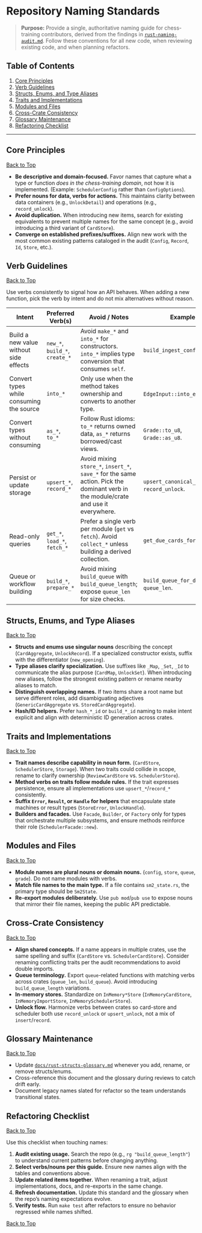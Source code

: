 # Repository Naming Standards

> **Purpose:** Provide a single, authoritative naming guide for chess-training contributors, derived from the findings in [`rust-naming-audit.md`](./rust-naming-audit.md). Follow these conventions for all new code, when reviewing existing code, and when planning refactors.

## Table of Contents
1. [Core Principles](#core-principles)
2. [Verb Guidelines](#verb-guidelines)
3. [Structs, Enums, and Type Aliases](#structs-enums-and-type-aliases)
4. [Traits and Implementations](#traits-and-implementations)
5. [Modules and Files](#modules-and-files)
6. [Cross-Crate Consistency](#cross-crate-consistency)
7. [Glossary Maintenance](#glossary-maintenance)
8. [Refactoring Checklist](#refactoring-checklist)

---

## Core Principles
[Back to Top](#repository-naming-standards)

- **Be descriptive and domain-focused.** Favor names that capture what a type or function *does in the chess-training domain*, not how it is implemented. (Example: `SchedulerConfig` rather than `ConfigOptions`).
- **Prefer nouns for data, verbs for actions.** This maintains clarity between data containers (e.g., `UnlockDetail`) and operations (e.g., `record_unlock`).
- **Avoid duplication.** When introducing new items, search for existing equivalents to prevent multiple names for the same concept (e.g., avoid introducing a third variant of `CardStore`).
- **Converge on established prefixes/suffixes.** Align new work with the most common existing patterns cataloged in the audit (`Config`, `Record`, `Id`, `Store`, etc.).

## Verb Guidelines
[Back to Top](#repository-naming-standards)

Use verbs consistently to signal how an API behaves. When adding a new function, pick the verb by intent and do not mix alternatives without reason.

| Intent | Preferred Verb(s) | Avoid / Notes | Example |
| ------ | ----------------- | ------------- | ------- |
| Build a new value without side effects | `new_*`, `build_*`, `create_*` | Avoid `make_*` and `into_*` for constructors. `into_*` implies type conversion that consumes `self`. | `build_ingest_config`. |
| Convert types while consuming the source | `into_*` | Only use when the method takes ownership and converts to another type. | `EdgeInput::into_edge`. |
| Convert types without consuming | `as_*`, `to_*` | Follow Rust idioms: `to_*` returns owned data, `as_*` returns borrowed/cast views. | `Grade::to_u8`, `Grade::as_u8`. |
| Persist or update storage | `upsert_*`, `record_*` | Avoid mixing `store_*`, `insert_*`, `save_*` for the same action. Pick the dominant verb in the module/crate and use it everywhere. | `upsert_canonical_position`, `record_unlock`. |
| Read-only queries | `get_*`, `load_*`, `fetch_*` | Prefer a single verb per module (`get` vs `fetch`). Avoid `collect_*` unless building a derived collection. | `get_due_cards_for_owner`. |
| Queue or workflow building | `build_*`, `prepare_*` | Avoid mixing `build_queue` with `build_queue_length`; expose `queue_len` for size checks. | `build_queue_for_day`, `queue_len`. |

## Structs, Enums, and Type Aliases
[Back to Top](#repository-naming-standards)

- **Structs and enums use singular nouns** describing the concept (`CardAggregate`, `UnlockRecord`). If a specialized constructor exists, suffix with the differentiator (`new_opening`).
- **Type aliases clarify specialization.** Use suffixes like `_Map`, `_Set`, `_Id` to communicate the alias purpose (`CardMap`, `UnlockSet`). When introducing new aliases, follow the strongest existing pattern or rename nearby aliases to match.
- **Distinguish overlapping names.** If two items share a root name but serve different roles, add disambiguating adjectives (`GenericCardAggregate` vs. `StoredCardAggregate`).
- **Hash/ID helpers.** Prefer `hash_*_id` or `build_*_id` naming to make intent explicit and align with deterministic ID generation across crates.

## Traits and Implementations
[Back to Top](#repository-naming-standards)

- **Trait names describe capability in noun form.** (`CardStore`, `SchedulerStore`, `Storage`). When two traits could collide in scope, rename to clarify ownership (`ReviewCardStore` vs. `SchedulerStore`).
- **Method verbs on traits follow module rules.** If the trait expresses persistence, ensure all implementations use `upsert_*`/`record_*` consistently.
- **Suffix `Error`, `Result`, or `Handle` for helpers** that encapsulate state machines or result types (`StoreError`, `UnlockHandle`).
- **Builders and facades.** Use `Facade`, `Builder`, or `Factory` only for types that orchestrate multiple subsystems, and ensure methods reinforce their role (`SchedulerFacade::new`).

## Modules and Files
[Back to Top](#repository-naming-standards)

- **Module names are plural nouns or domain nouns.** (`config`, `store`, `queue`, `grade`). Do not name modules with verbs.
- **Match file names to the main type.** If a file contains `sm2_state.rs`, the primary type should be `Sm2State`.
- **Re-export modules deliberately.** Use `pub mod`/`pub use` to expose nouns that mirror their file names, keeping the public API predictable.

## Cross-Crate Consistency
[Back to Top](#repository-naming-standards)

- **Align shared concepts.** If a name appears in multiple crates, use the same spelling and suffix (`CardStore` vs. `SchedulerCardStore`). Consider renaming conflicting traits per the audit recommendations to avoid double imports.
- **Queue terminology.** Export `queue`-related functions with matching verbs across crates (`queue_len`, `build_queue`). Avoid introducing `build_queue_length` variations.
- **In-memory stores.** Standardize on `InMemory*Store` (`InMemoryCardStore`, `InMemoryImportStore`, `InMemorySchedulerStore`).
- **Unlock flow.** Harmonize verbs between crates so card-store and scheduler both use `record_unlock` or `upsert_unlock`, not a mix of `insert`/`record`.

## Glossary Maintenance
[Back to Top](#repository-naming-standards)

- Update [`docs/rust-structs-glossary.md`](./docs/rust-structs-glossary.md) whenever you add, rename, or remove structs/enums.
- Cross-reference this document and the glossary during reviews to catch drift early.
- Document legacy names slated for refactor so the team understands transitional states.

## Refactoring Checklist
[Back to Top](#repository-naming-standards)

Use this checklist when touching names:

1. **Audit existing usage.** Search the repo (e.g., `rg "build_queue_length"`) to understand current patterns before changing anything.
2. **Select verbs/nouns per this guide.** Ensure new names align with the tables and conventions above.
3. **Update related items together.** When renaming a trait, adjust implementations, docs, and re-exports in the same change.
4. **Refresh documentation.** Update this standard and the glossary when the repo’s naming expectations evolve.
5. **Verify tests.** Run `make test` after refactors to ensure no behavior regressed while names shifted.

[Back to Top](#repository-naming-standards)
